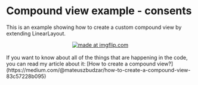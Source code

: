 # Compound view example - consents
This is an example showing how to create a custom compound view by extending LinearLayout.
<br/>
<div align="center"><a href="https://imgflip.com/gif/2v1ahd"><img src="https://i.imgflip.com/2v1ahd.gif" title="made at imgflip.com"/></a></div>
<br/>
If you want to know about all of the things that are happening in the code, you can read my article about it: 
[How to create a compound view?](https://medium.com/@mateuszbudzar/how-to-create-a-compound-view-83c57228b095)
